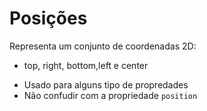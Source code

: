 # Posições

<position>

Representa um conjunto de coordenadas 2D:
- top, right, bottom,left e center

* Usado para alguns tipo de propredades
* Não confudir com a propriedade `position`